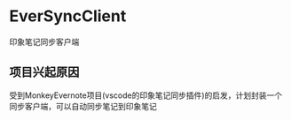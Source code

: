 # EverSyncClient

印象笔记同步客户端


## 项目兴起原因

受到MonkeyEvernote项目(vscode的印象笔记同步插件)的启发，计划封装一个同步客户端，可以自动同步笔记到印象笔记
